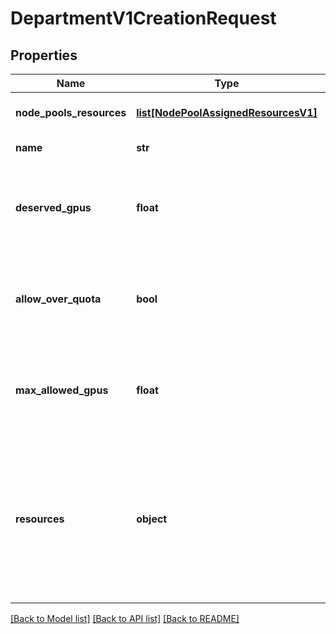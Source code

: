 # DepartmentV1CreationRequest

## Properties
Name | Type | Description | Notes
------------ | ------------- | ------------- | -------------
**node_pools_resources** | [**list[NodePoolAssignedResourcesV1]**](NodePoolAssignedResourcesV1.md) | Resources assigned to the Department per node pool. | [optional] 
**name** | **str** | The name of the department. | [optional] 
**deserved_gpus** | **float** | Deprecated. Instead, use &#x60;deserved&#x60; for the relevant resource type under &#x60;NodePoolResources&#x60;. Deserved GPUs for the department. | [optional] 
**allow_over_quota** | **bool** | Deprecated. Instead, use &#x60;maxAllowed&#x60; for the relevant resource type under &#x60;NodePoolResources&#x60;. Is over quota allowed for the department. | [optional] 
**max_allowed_gpus** | **float** | Deprecated. Instead, use &#x60;maxAllowed&#x60; for the relevant resource type under &#x60;NodePoolResources&#x60;. Max allowed GPUs for the department. | [optional] 
**resources** | **object** | Deprecated. Instead, use &#x27;nodePoolsResources&#x27;. Total resources assigned to the Department. Can only be used in PUT/POST when there is a single Node Pool in the system. The resources returned in GET are the sum of all Node Pool Resources. | [optional] 

[[Back to Model list]](../README.md#documentation-for-models) [[Back to API list]](../README.md#documentation-for-api-endpoints) [[Back to README]](../README.md)

